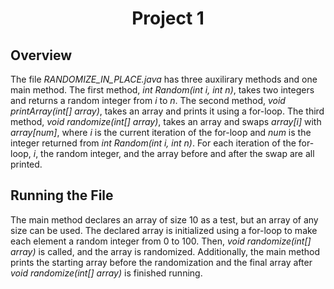 # <div align="center">**Project 1**</div>
## **Overview**
The file *RANDOMIZE_IN_PLACE.java* has three auxilirary methods and one main method. The first method, *int Random(int i, int n)*, takes two integers and returns a random integer from *i* to *n*. The second method, *void printArray(int[] array)*, takes an array and prints it using a for-loop. The third method, *void randomize(int[] array)*, takes an array and swaps *array[i]* with *array[num]*, where *i* is the current iteration of the for-loop and *num* is the integer returned from *int Random(int i, int n)*. For each iteration of the for-loop, *i*, the random integer, and the array before and after the swap are all printed.
## **Running the File**
The main method declares an array of size 10 as a test, but an array of any size can be used. The declared array is initialized using a for-loop to make each element a random integer from 0 to 100. Then, *void randomize(int[] array)* is called, and the array is randomized. Additionally, the main method prints the starting array before the randomization and the final array after *void randomize(int[] array)* is finished running.